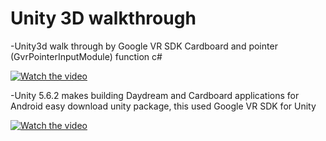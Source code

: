 # Unity 3D walkthrough


-Unity3d walk through   by Google VR SDK Cardboard and pointer (GvrPointerInputModule) function c#



[![Watch the video](https://img.youtube.com/vi/u5Wp1pXmkCE/0.jpg)](https://youtu.be/u5Wp1pXmkCE)


-Unity 5.6.2 makes building Daydream and Cardboard applications for Android easy download unity package, 
this used Google VR SDK for Unity


[![Watch the video](https://img.youtube.com/vi/v99Pcjw_BXA/0.jpg)](http://youtu.be/v99Pcjw_BXA)



